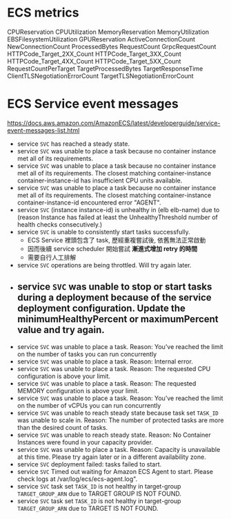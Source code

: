 
# ECS metrics

CPUReservation
CPUUtilization
MemoryReservation
MemoryUtilization
EBSFilesystemUtilization
GPUReservation
ActiveConnectionCount
NewConnectionCount
ProcessedBytes
RequestCount
GrpcRequestCount
HTTPCode_Target_2XX_Count
HTTPCode_Target_3XX_Count
HTTPCode_Target_4XX_Count
HTTPCode_Target_5XX_Count
RequestCountPerTarget
TargetProcessedBytes
TargetResponseTime
ClientTLSNegotiationErrorCount
TargetTLSNegotiationErrorCount


# ECS Service event messages

https://docs.aws.amazon.com/AmazonECS/latest/developerguide/service-event-messages-list.html

- service `SVC` has reached a steady state.
- service `SVC` was unable to place a task because no container instance met all of its requirements.
- service `SVC` was unable to place a task because no container instance met all of its requirements. The closest matching container-instance container-instance-id has insufficient CPU units available.
- service `SVC` was unable to place a task because no container instance met all of its requirements. The closest matching container-instance container-instance-id encountered error "AGENT".
- service `SVC` (instance instance-id) is unhealthy in (elb elb-name) due to (reason Instance has failed at least the UnhealthyThreshold number of health checks consecutively.)
- service `SVC` is unable to consistently start tasks successfully.
    - ECS Service 裡頭包含了 task, 歷經重複嘗試後, 依舊無法正常啟動
    - 因而後續 service scheduler 開始嘗試 **漸進式增加 retry 的時間**
    - 需要自行人工排解
- service `SVC` operations are being throttled. Will try again later.
- service `SVC` was unable to stop or start tasks during a deployment because of the service deployment configuration. Update the minimumHealthyPercent or maximumPercent value and try again.
    - 
- service `SVC` was unable to place a task. Reason: You've reached the limit on the number of tasks you can run concurrently
- service `SVC` was unable to place a task. Reason: Internal error.
- service `SVC` was unable to place a task. Reason: The requested CPU configuration is above your limit.
- service `SVC` was unable to place a task. Reason: The requested MEMORY configuration is above your limit.
- service `SVC` was unable to place a task. Reason: You’ve reached the limit on the number of vCPUs you can run concurrently
- service `SVC` was unable to reach steady state because task set `TASK_ID` was unable to scale in. Reason: The number of protected tasks are more than the desired count of tasks.
- service `SVC` was unable to reach steady state. Reason: No Container Instances were found in your capacity provider.
- service `SVC` was unable to place a task. Reason: Capacity is unavailable at this time. Please try again later or in a different availability zone.
- service `SVC` deployment failed: tasks failed to start.
- service `SVC` Timed out waiting for Amazon ECS Agent to start. Please check logs at /var/log/ecs/ecs-agent.log".
- service `SVC` task set `TASK_ID` is not healthy in target-group `TARGET_GROUP_ARN` due to TARGET GROUP IS NOT FOUND.
- service `SVC` task set `TASK_ID` is not healthy in target-group `TARGET_GROUP_ARN` due to TARGET IS NOT FOUND.